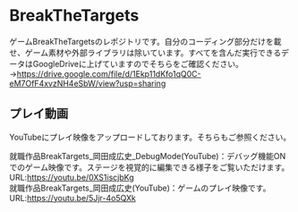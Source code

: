 # BreakTheTargets
ゲームBreakTheTargetsのレポジトリです。自分のコーディング部分だけを載せ、ゲーム素材や外部ライブラリは除いています。すべてを含んだ実行できるデータはGoogleDriveに上げていますのでそちらをご確認ください。
→https://drive.google.com/file/d/1Ekp11dKfo1qQ0C-eM7OfF4xvzNH4eSbW/view?usp=sharing

## プレイ動画
YouTubeにプレイ映像をアップロードしております。そちらもご参照ください。

就職作品BreakTargets_岡田成広史_DebugMode(YouTube)：デバッグ機能ONでのゲーム映像です。ステージを視覚的に編集できる様子をご覧いただけます。  
  URL:https://youtu.be/0XS1iscjbKg  
就職作品BreakTargets_岡田成広史(YouTube)：ゲームのプレイ映像です。  
  URL:https://youtu.be/5Jjr-4o5QXk  
